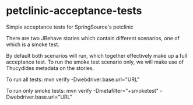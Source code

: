 petclinic-acceptance-tests
===========================

Simple acceptance tests for SpringSource's petclinic

There are two JBehave stories which contain different scenarios, one of which is a smoke test.

By default both scenarios will run, which together effectively make up a full acceptance test. To run the smoke test scenario only, we will make use of Thucydides metadata on the stories.

To run all tests: 
mvn verify -Dwebdriver.base.url="URL"

To run only smoke tests:
mvn verify -Dmetafilter="+smoketest" -Dwebdriver.base.url="URL" 